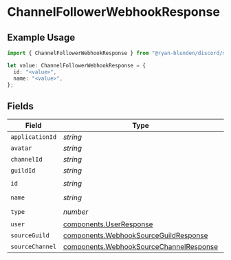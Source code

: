 # ChannelFollowerWebhookResponse

## Example Usage

```typescript
import { ChannelFollowerWebhookResponse } from "@ryan-blunden/discord/models/components";

let value: ChannelFollowerWebhookResponse = {
  id: "<value>",
  name: "<value>",
};
```

## Fields

| Field                                                                                              | Type                                                                                               | Required                                                                                           | Description                                                                                        |
| -------------------------------------------------------------------------------------------------- | -------------------------------------------------------------------------------------------------- | -------------------------------------------------------------------------------------------------- | -------------------------------------------------------------------------------------------------- |
| `applicationId`                                                                                    | *string*                                                                                           | :heavy_minus_sign:                                                                                 | N/A                                                                                                |
| `avatar`                                                                                           | *string*                                                                                           | :heavy_minus_sign:                                                                                 | N/A                                                                                                |
| `channelId`                                                                                        | *string*                                                                                           | :heavy_minus_sign:                                                                                 | N/A                                                                                                |
| `guildId`                                                                                          | *string*                                                                                           | :heavy_minus_sign:                                                                                 | N/A                                                                                                |
| `id`                                                                                               | *string*                                                                                           | :heavy_check_mark:                                                                                 | N/A                                                                                                |
| `name`                                                                                             | *string*                                                                                           | :heavy_check_mark:                                                                                 | N/A                                                                                                |
| `type`                                                                                             | *number*                                                                                           | :heavy_check_mark:                                                                                 | N/A                                                                                                |
| `user`                                                                                             | [components.UserResponse](../../models/components/userresponse.md)                                 | :heavy_minus_sign:                                                                                 | N/A                                                                                                |
| `sourceGuild`                                                                                      | [components.WebhookSourceGuildResponse](../../models/components/webhooksourceguildresponse.md)     | :heavy_minus_sign:                                                                                 | N/A                                                                                                |
| `sourceChannel`                                                                                    | [components.WebhookSourceChannelResponse](../../models/components/webhooksourcechannelresponse.md) | :heavy_minus_sign:                                                                                 | N/A                                                                                                |